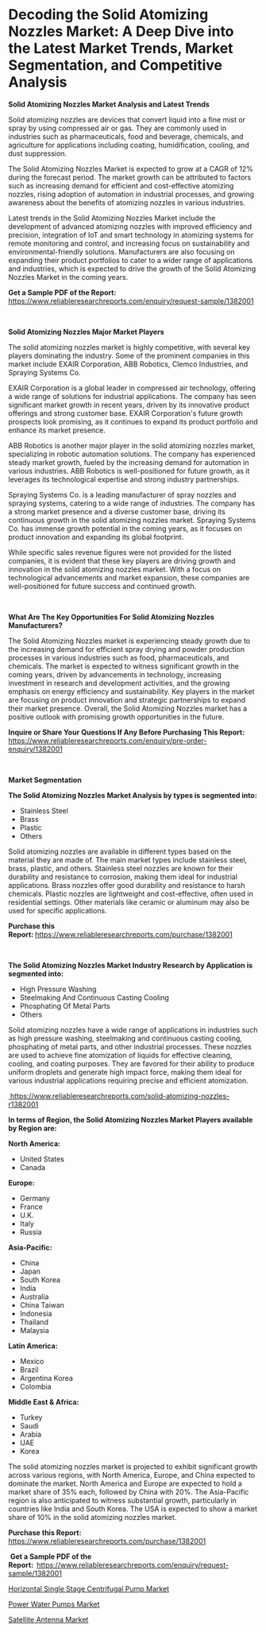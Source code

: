 <p><h1>Decoding the Solid Atomizing Nozzles Market: A Deep Dive into the Latest Market Trends, Market Segmentation, and Competitive Analysis</h1></p><p><strong>Solid Atomizing Nozzles Market Analysis and Latest Trends</strong></p>
<p><p>Solid atomizing nozzles are devices that convert liquid into a fine mist or spray by using compressed air or gas. They are commonly used in industries such as pharmaceuticals, food and beverage, chemicals, and agriculture for applications including coating, humidification, cooling, and dust suppression.</p><p>The Solid Atomizing Nozzles Market is expected to grow at a CAGR of 12% during the forecast period. The market growth can be attributed to factors such as increasing demand for efficient and cost-effective atomizing nozzles, rising adoption of automation in industrial processes, and growing awareness about the benefits of atomizing nozzles in various industries.</p><p>Latest trends in the Solid Atomizing Nozzles Market include the development of advanced atomizing nozzles with improved efficiency and precision, integration of IoT and smart technology in atomizing systems for remote monitoring and control, and increasing focus on sustainability and environmental-friendly solutions. Manufacturers are also focusing on expanding their product portfolios to cater to a wider range of applications and industries, which is expected to drive the growth of the Solid Atomizing Nozzles Market in the coming years.</p></p>
<p><strong>Get a Sample PDF of the Report:&nbsp;</strong> <a href="https://www.reliableresearchreports.com/enquiry/request-sample/1382001">https://www.reliableresearchreports.com/enquiry/request-sample/1382001</a></p>
<p>&nbsp;</p>
<p><strong>Solid Atomizing Nozzles Major Market Players</strong></p>
<p><p>The solid atomizing nozzles market is highly competitive, with several key players dominating the industry. Some of the prominent companies in this market include EXAIR Corporation, ABB Robotics, Clemco Industries, and Spraying Systems Co.</p><p>EXAIR Corporation is a global leader in compressed air technology, offering a wide range of solutions for industrial applications. The company has seen significant market growth in recent years, driven by its innovative product offerings and strong customer base. EXAIR Corporation's future growth prospects look promising, as it continues to expand its product portfolio and enhance its market presence.</p><p>ABB Robotics is another major player in the solid atomizing nozzles market, specializing in robotic automation solutions. The company has experienced steady market growth, fueled by the increasing demand for automation in various industries. ABB Robotics is well-positioned for future growth, as it leverages its technological expertise and strong industry partnerships.</p><p>Spraying Systems Co. is a leading manufacturer of spray nozzles and spraying systems, catering to a wide range of industries. The company has a strong market presence and a diverse customer base, driving its continuous growth in the solid atomizing nozzles market. Spraying Systems Co. has immense growth potential in the coming years, as it focuses on product innovation and expanding its global footprint.</p><p>While specific sales revenue figures were not provided for the listed companies, it is evident that these key players are driving growth and innovation in the solid atomizing nozzles market. With a focus on technological advancements and market expansion, these companies are well-positioned for future success and continued growth.</p></p>
<p>&nbsp;</p>
<p><strong>What Are The Key Opportunities For Solid Atomizing Nozzles Manufacturers?</strong></p>
<p><p>The Solid Atomizing Nozzles market is experiencing steady growth due to the increasing demand for efficient spray drying and powder production processes in various industries such as food, pharmaceuticals, and chemicals. The market is expected to witness significant growth in the coming years, driven by advancements in technology, increasing investment in research and development activities, and the growing emphasis on energy efficiency and sustainability. Key players in the market are focusing on product innovation and strategic partnerships to expand their market presence. Overall, the Solid Atomizing Nozzles market has a positive outlook with promising growth opportunities in the future.</p></p>
<p><strong>Inquire or Share Your Questions If Any Before Purchasing This Report:</strong> <a href="https://www.reliableresearchreports.com/enquiry/pre-order-enquiry/1382001">https://www.reliableresearchreports.com/enquiry/pre-order-enquiry/1382001</a></p>
<p>&nbsp;</p>
<p><strong>Market Segmentation</strong></p>
<p><strong>The Solid Atomizing Nozzles Market Analysis by types is segmented into:</strong></p>
<p><ul><li>Stainless Steel</li><li>Brass</li><li>Plastic</li><li>Others</li></ul></p>
<p><p>Solid atomizing nozzles are available in different types based on the material they are made of. The main market types include stainless steel, brass, plastic, and others. Stainless steel nozzles are known for their durability and resistance to corrosion, making them ideal for industrial applications. Brass nozzles offer good durability and resistance to harsh chemicals. Plastic nozzles are lightweight and cost-effective, often used in residential settings. Other materials like ceramic or aluminum may also be used for specific applications.</p></p>
<p><strong>Purchase this Report:&nbsp;</strong><a href="https://www.reliableresearchreports.com/purchase/1382001">https://www.reliableresearchreports.com/purchase/1382001</a></p>
<p>&nbsp;</p>
<p><strong>The Solid Atomizing Nozzles Market Industry Research by Application is segmented into:</strong></p>
<p><ul><li>High Pressure Washing</li><li>Steelmaking And Continuous Casting Cooling</li><li>Phosphating Of Metal Parts</li><li>Others</li></ul></p>
<p><p>Solid atomizing nozzles have a wide range of applications in industries such as high pressure washing, steelmaking and continuous casting cooling, phosphating of metal parts, and other industrial processes. These nozzles are used to achieve fine atomization of liquids for effective cleaning, cooling, and coating purposes. They are favored for their ability to produce uniform droplets and generate high impact force, making them ideal for various industrial applications requiring precise and efficient atomization.</p></p>
<p><a href="https://www.reliableresearchreports.com/solid-atomizing-nozzles-r1382001">&nbsp;https://www.reliableresearchreports.com/solid-atomizing-nozzles-r1382001</a></p>
<p><strong>In terms of Region, the Solid Atomizing Nozzles Market Players available by Region are:</strong></p>
<p>
    <p> <strong> North America: </strong>
        <ul>
            <li>United States</li>
            <li>Canada</li>
        </ul>
        </p> 
    <p> <strong> Europe: </strong>
        <ul>
            <li>Germany</li>
            <li>France</li>
            <li>U.K.</li>
            <li>Italy</li>
            <li>Russia</li>
        </ul>
        </p> 
    <p> <strong> Asia-Pacific: </strong>
        <ul>
            <li>China</li>
            <li>Japan</li>
            <li>South Korea</li>
            <li>India</li>
            <li>Australia</li>
            <li>China Taiwan</li>
            <li>Indonesia</li>
            <li>Thailand</li>
            <li>Malaysia</li>
        </ul>
        </p> 
    <p> <strong> Latin America: </strong>
        <ul>
            <li>Mexico</li>
            <li>Brazil</li>
            <li>Argentina Korea</li>
            <li>Colombia</li>
        </ul>
        </p> 
    <p> <strong> Middle East & Africa: </strong>
        <ul>
            <li>Turkey</li>
            <li>Saudi</li>
            <li>Arabia</li>
            <li>UAE</li>
            <li>Korea</li>
        </ul>
    </p>
    </p>
<p><p>The solid atomizing nozzles market is projected to exhibit significant growth across various regions, with North America, Europe, and China expected to dominate the market. North America and Europe are expected to hold a market share of 35% each, followed by China with 20%. The Asia-Pacific region is also anticipated to witness substantial growth, particularly in countries like India and South Korea. The USA is expected to show a market share of 10% in the solid atomizing nozzles market.</p></p>
<p><strong>Purchase this Report: </strong><a href="https://www.reliableresearchreports.com/purchase/1382001">https://www.reliableresearchreports.com/purchase/1382001</a></p>
<p>&nbsp;<strong>Get a Sample PDF of the Report:&nbsp;&nbsp;</strong><a href="https://www.reliableresearchreports.com/enquiry/request-sample/1382001">https://www.reliableresearchreports.com/enquiry/request-sample/1382001</a></p>
<p><strong></strong></p>
<p><p><a href="https://www.linkedin.com/pulse/analyzing-horizontal-single-stage-centrifugal-pump-market-6wv0e?trackingId=hPCbm%2BEcqqcfE9ZClIJhwQ%3D%3D">Horizontal Single Stage Centrifugal Pump Market</a></p><p><a href="https://www.linkedin.com/pulse/power-water-pumps-market-outlook-industry-overview-forecast-drfde?trackingId=vDL26HCe8t9Jyu0dVZextg%3D%3D">Power Water Pumps Market</a></p><p><a href="https://www.linkedin.com/pulse/analyzing-satellite-antenna-market-global-industry-perspective-oosde?trackingId=h8t6rjAAd65MtDV%2B91N%2Buw%3D%3D">Satellite Antenna Market</a></p></p>